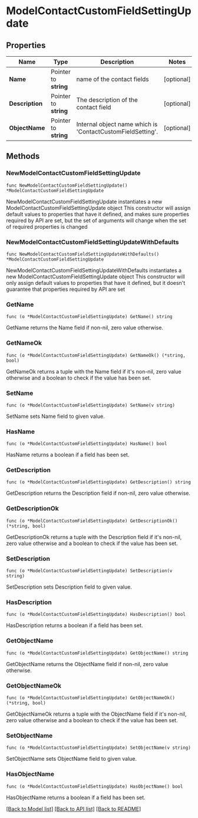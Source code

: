 # ModelContactCustomFieldSettingUpdate

## Properties

Name | Type | Description | Notes
------------ | ------------- | ------------- | -------------
**Name** | Pointer to **string** | name of the contact fields | [optional] 
**Description** | Pointer to **string** | The description of the contact field | [optional] 
**ObjectName** | Pointer to **string** | Internal object name which is &#39;ContactCustomFieldSetting&#39;. | [optional] 

## Methods

### NewModelContactCustomFieldSettingUpdate

`func NewModelContactCustomFieldSettingUpdate() *ModelContactCustomFieldSettingUpdate`

NewModelContactCustomFieldSettingUpdate instantiates a new ModelContactCustomFieldSettingUpdate object
This constructor will assign default values to properties that have it defined,
and makes sure properties required by API are set, but the set of arguments
will change when the set of required properties is changed

### NewModelContactCustomFieldSettingUpdateWithDefaults

`func NewModelContactCustomFieldSettingUpdateWithDefaults() *ModelContactCustomFieldSettingUpdate`

NewModelContactCustomFieldSettingUpdateWithDefaults instantiates a new ModelContactCustomFieldSettingUpdate object
This constructor will only assign default values to properties that have it defined,
but it doesn't guarantee that properties required by API are set

### GetName

`func (o *ModelContactCustomFieldSettingUpdate) GetName() string`

GetName returns the Name field if non-nil, zero value otherwise.

### GetNameOk

`func (o *ModelContactCustomFieldSettingUpdate) GetNameOk() (*string, bool)`

GetNameOk returns a tuple with the Name field if it's non-nil, zero value otherwise
and a boolean to check if the value has been set.

### SetName

`func (o *ModelContactCustomFieldSettingUpdate) SetName(v string)`

SetName sets Name field to given value.

### HasName

`func (o *ModelContactCustomFieldSettingUpdate) HasName() bool`

HasName returns a boolean if a field has been set.

### GetDescription

`func (o *ModelContactCustomFieldSettingUpdate) GetDescription() string`

GetDescription returns the Description field if non-nil, zero value otherwise.

### GetDescriptionOk

`func (o *ModelContactCustomFieldSettingUpdate) GetDescriptionOk() (*string, bool)`

GetDescriptionOk returns a tuple with the Description field if it's non-nil, zero value otherwise
and a boolean to check if the value has been set.

### SetDescription

`func (o *ModelContactCustomFieldSettingUpdate) SetDescription(v string)`

SetDescription sets Description field to given value.

### HasDescription

`func (o *ModelContactCustomFieldSettingUpdate) HasDescription() bool`

HasDescription returns a boolean if a field has been set.

### GetObjectName

`func (o *ModelContactCustomFieldSettingUpdate) GetObjectName() string`

GetObjectName returns the ObjectName field if non-nil, zero value otherwise.

### GetObjectNameOk

`func (o *ModelContactCustomFieldSettingUpdate) GetObjectNameOk() (*string, bool)`

GetObjectNameOk returns a tuple with the ObjectName field if it's non-nil, zero value otherwise
and a boolean to check if the value has been set.

### SetObjectName

`func (o *ModelContactCustomFieldSettingUpdate) SetObjectName(v string)`

SetObjectName sets ObjectName field to given value.

### HasObjectName

`func (o *ModelContactCustomFieldSettingUpdate) HasObjectName() bool`

HasObjectName returns a boolean if a field has been set.


[[Back to Model list]](../README.md#documentation-for-models) [[Back to API list]](../README.md#documentation-for-api-endpoints) [[Back to README]](../README.md)


